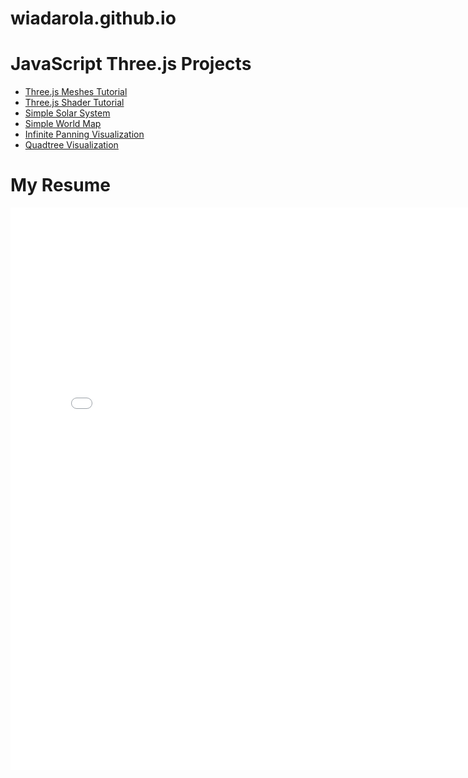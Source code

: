 # wiadarola.github.io

<h1>JavaScript Three.js Projects</h1>
<ul>
  <li><a href="https://wiadarola.github.io/threejs-meshes-tutorial">Three.js Meshes Tutorial</a></li>
  <li><a href="https://wiadarola.github.io/threejs-shader-tutorial">Three.js Shader Tutorial</a></li>
  <li><a href="https://wiadarola.github.io/simple-solar-system">Simple Solar System</a></li>
  <li><a href="https://wiadarola.github.io/simple-world-map">Simple World Map</a></li>
  <li><a href="https://wiadarola.github.io/infinite-panning-visualization">Infinite Panning Visualization</a></li>
  <li><a href="https://wiadarola.github.io/quadtree-visualization">Quadtree Visualization</a></li>
</ul>

<h1>My Resume</h1>
<embed src="Resume.pdf" width="794px" height="900px" />
